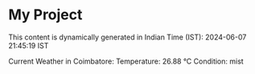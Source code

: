 # My Project

This content is dynamically generated in Indian Time (IST): 2024-06-07 21:45:19 IST


Current Weather in Coimbatore:
Temperature: 26.88 °C
Condition: mist
